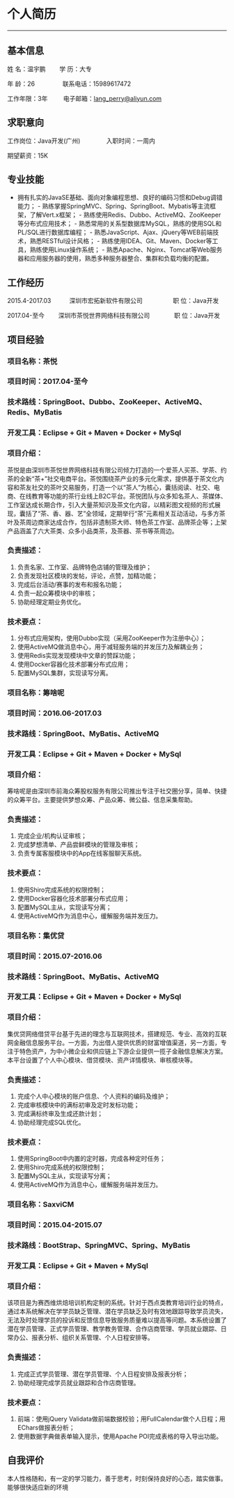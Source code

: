 # 个人简历

<hr>

## 基本信息

姓 名：温宇鹏 &emsp;&emsp;学    历：大专

年 龄：26 &emsp;&emsp;&emsp;&emsp; 联系电话：15989617472

工作年限：3年 &emsp; &emsp;电子邮箱：lang_perry@aliyun.com


## 求职意向

工作岗位：Java开发(广州)	 &emsp;&emsp;&emsp;&emsp;入职时间：一周内

期望薪资：15K

## 专业技能

   - 拥有扎实的JavaSE基础、面向对象编程思想、良好的编码习惯和Debug调错能力；
    - 熟练掌握SpringMVC、Spring、SpringBoot、Mybatis等主流框架，了解Vert.x框架；
    - 熟练使用Redis、Dubbo、ActiveMQ、ZooKeeper等分布式应用技术；
    - 熟悉常用的关系型数据库MySQL，熟练的使用SQL和PL/SQL进行数据库编程；
    - 熟悉JavaScript、Ajax、jQuery等WEB前端技术，熟悉RESTful设计风格；
    - 熟练使用IDEA、Git、Maven、Docker等工具，熟练使用Linux操作系统；
	- 熟悉Apache、Nginx、Tomcat等Web服务器和应用服务器的使用，熟悉多种服务器整合、集群和负载均衡的配置。

## 工作经历

2015.4-2017.03&emsp;&emsp;&emsp;深圳市宏拓新软件有限公司&emsp;&emsp;&emsp;&emsp;&emsp;职 位：Java开发

2017.04-至今 &emsp;&emsp;深圳市茶悦世界网络科技有限公司&emsp;&emsp;&emsp;&emsp;职 位：Java开发

## 项目经验

### 项目名称：茶悦 
### 项目时间：2017.04-至今
### 技术路线：SpringBoot、Dubbo、ZooKeeper、ActiveMQ、Redis、MyBatis
### 开发工具：Eclipse + Git + Maven + Docker + MySql
### 项目介绍：

茶悦是由深圳市茶悦世界网络科技有限公司倾力打造的一个爱茶人买茶、学茶、约茶的全新“茶+”社交电商平台。茶悦围绕茶产业的多元化需求，提供基于茶文化内容和茶友社交的茶叶交易服务，打造一个以“茶人”为核心，囊括阅读、社交、电商、在线教育等功能的茶行业线上B2C平台。茶悦团队与众多知名茶人、茶媒体、工作室达成长期合作，引入大量茶知识及茶文化内容，以精彩图文视频的形式展现，囊括了“茶、香、器、艺”全领域，定期举行“茶”元素相关互动活动，与多方茶叶及茶周边商家达成合作，包括非遗制茶大师、特色茶工作室、品牌茶企等；上架产品涵盖了六大茶类、众多小品类茶，及茶器、茶书等茶周边。

### 负责描述：

1.	负责名家、工作室、品牌特色店铺的管理及维护；
2.	负责发现社区模块的发帖，评论，点赞，加精功能；
3.	完成后台活动/赛事的发布和报名功能；
4.	负责一起众筹模块中的审核；
5.	协助经理定期业务优化。

### 技术要点：
1.	分布式应用架构，使用Dubbo实现（采用ZooKeeper作为注册中心）；
2.	使用ActiveMQ做消息中心，用于减轻服务端的并发压力及解耦业务；
3.	使用Redis实现发现模块中文章的赞踩功能；
4.	使用Docker容器化技术部署分布式应用；
5.	配置MySQL集群，实现读写分离。
 
### 项目名称：筹啥呢
### 项目时间：2016.06-2017.03
### 技术路线：SpringBoot、MyBatis、ActiveMQ
### 开发工具：Eclipse + Git + Maven + Docker + MySql
### 项目介绍：

筹啥呢是由深圳市前海众筹股权服务有限公司推出专注于社交圈分享，简单、快捷的众筹平台。主要提供梦想众筹、产品众筹、微公益、信息采集帮助。

### 负责描述：
1.	完成企业/机构认证审核；
2.	完成梦想清单、产品尝鲜模块的管理及审核；
3.	负责专属客服模块中的App在线客服聊天系统。

### 技术要点：
1.	使用Shiro完成系统的权限控制；
2.	使用Docker容器化技术部署分布式应用；
3.	配置MySQL主从，实现读写分离；
4.	使用ActiveMQ作为消息中心，缓解服务端并发压力。

### 项目名称：集优贷
### 项目时间：2015.07-2016.06
### 技术路线：SpringBoot、MyBatis、ActiveMQ
### 开发工具：Eclipse + Git + Maven + Docker + MySql
### 项目介绍：

集优贷网络借贷平台基于先进的理念与互联网技术，搭建规范、专业、高效的互联网金融信息服务平台。一方面，为出借人提供优质的财富增值渠道，另一方面，专注于特色资产，为中小微企业和供应链上下游企业提供一揽子金融信息解决方案。本平台设置了个人中心模块、借贷模块、资产详情模块、审核模块等。

### 负责描述：
1. 完成个人中心模块的账户信息、个人资料的编码及维护；
2. 完成审核模块中的满标初审及定时发标功能；
3. 完成满标终审及生成还款计划；
4. 协助经理完成SQL优化。

### 技术要点：
1. 使用SpringBoot中内置的定时器，完成各种定时任务；
2. 使用Shiro完成系统的权限控制；
3. 配置MySQL主从，实现读写分离；
4. 使用ActiveMQ作为消息中心，缓解服务端并发压力。

### 项目名称：SaxviCM
### 项目时间：2015.04-2015.07
### 技术路线：BootStrap、SpringMVC、Spring、MyBatis
### 开发工具：Eclipse + Git + Maven + MySql
### 项目介绍：

该项目是为赛西维烘焙培训机构定制的系统。针对于西点类教育培训行业的特点，通过本系统解决在学学员缺乏管理、潜在学员缺乏及时有效地跟踪导致学员流失，无法及时处理学员的投诉和反馈信息导致服务质量难以提高等问题。本系统设置了潜在学员管理、正式学员管理、教学教务管理、合作店商管理、学员就业跟踪、日常办公、报表分析、组织关系管理、个人日程安排等。

### 负责描述：
1.	完成正式学员管理、潜在学员管理、个人日程安排及报表分析；
2.	协助经理完成学员就业跟踪和合作店商管理。

### 技术要点：

1. 前端：使用jQuery Validata做前端数据校验；用FullCalendar做个人日程；用EChars做报表分析；
2. 使用数据字典做表单输入提示，使用Apache POI完成表格的导入导出功能。

## 自我评价

本人性格随和，有一定的学习能力，善于思考，时刻保持良好的心态，踏实做事。能够很快适应新的环境
